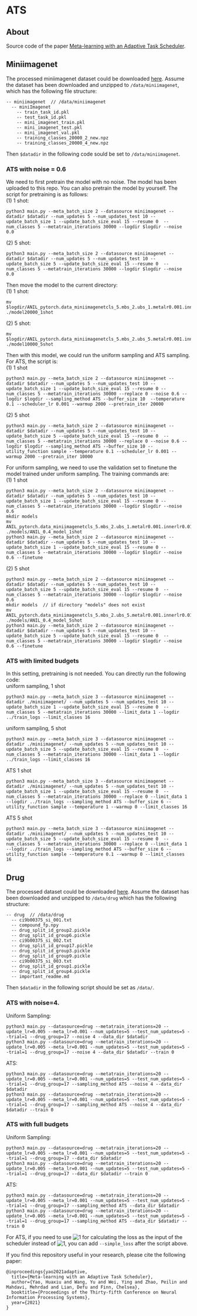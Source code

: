 # ATS

## About
Source code of the paper [Meta-learning with an Adaptive Task Scheduler](https://arxiv.org/abs/xxx).




## Miniimagenet
The processed miniimagenet dataset could be downloaded [here](https://drive.google.com/file/d/10-l1GWesRIoToxFAO9_f2hAd6mVc9ns7/view?usp=sharing). Assume the dataset has been downloaded and unzipped to `/data/miniimagenet`, which has the following file structure:
```
-- miniimagenet  // /data/miniimagenet
  -- miniImagenet
    -- train_task_id.pkl
    -- test_task_id.pkl
    -- mini_imagenet_train.pkl
    -- mini_imagenet_test.pkl
    -- mini_imagenet_val.pkl
    -- training_classes_20000_2_new.npz
    -- training_classes_20000_4_new.npz
```
Then `$datadir` in the following code sould be set to `/data/miniimagenet`. 


### ATS with noise = 0.6
We need to first pretrain the model with no noise. The model has been uploaded to this repo. You can also pretrain the model by yourself. The script for pretraining is as follows:  
(1) 1 shot: 
```
python3 main.py --meta_batch_size 2 --datasource miniimagenet --datadir $datadir --num_updates 5 --num_updates_test 10 --update_batch_size 1 --update_batch_size_eval 15 --resume 0  --num_classes 5 --metatrain_iterations 30000 --logdir $logdir --noise 0.0
```
(2) 5 shot:
```
python3 main.py --meta_batch_size 2 --datasource miniimagenet --datadir $datadir --num_updates 5 --num_updates_test 10 --update_batch_size 5 --update_batch_size_eval 15 --resume 0  --num_classes 5 --metatrain_iterations 30000 --logdir $logdir --noise 0.0
```

Then move the model to the current directory:  
(1) 1 shot:
```
mv $logdir/ANIL_pytorch.data_miniimagenetcls_5.mbs_2.ubs_1.metalr0.001.innerlr0.01.hidden32/model20000 ./model20000_1shot
```
(2) 5 shot:
```
mv $logdir/ANIL_pytorch.data_miniimagenetcls_5.mbs_2.ubs_5.metalr0.001.innerlr0.01.hidden32/model10000 ./model10000_5shot
```

Then with this model, we could run the uniform sampling and ATS sampling. 
For ATS, the script is:  
(1) 1 shot
```
python3 main.py --meta_batch_size 2 --datasource miniimagenet --datadir $datadir --num_updates 5 --num_updates_test 10 --update_batch_size 1 --update_batch_size_eval 15 --resume 0 --num_classes 5 --metatrain_iterations 30000 --replace 0 --noise 0.6 --logdir $logdir --sampling_method ATS --buffer_size 10  --temperature 0.1 --scheduler_lr 0.001 --warmup 2000 --pretrain_iter 20000
```
(2) 5 shot
```
python3 main.py --meta_batch_size 2 --datasource miniimagenet --datadir $datadir --num_updates 5 --num_updates_test 10 --update_batch_size 5 --update_batch_size_eval 15 --resume 0  --num_classes 5 --metatrain_iterations 30000 --replace 0 --noise 0.6 --logdir $logdir --sampling_method ATS --buffer_size 10 --utility_function sample --temperature 0.1 --scheduler_lr 0.001 --warmup 2000 --pretrain_iter 10000
```

For uniform sampling, we need to use the validation set to finetune the model trained under uniform sampling. The training commands are:  
(1) 1 shot
```
python3 main.py --meta_batch_size 2 --datasource miniimagenet --datadir $datadir --num_updates 5 --num_updates_test 10 --update_batch_size 1 --update_batch_size_eval 15 --resume 0 --num_classes 5 --metatrain_iterations 30000 --logdir $logdir --noise 0.6
mkdir models
mv ANIL_pytorch.data_miniimagenetcls_5.mbs_2.ubs_1.metalr0.001.innerlr0.01.hidden32_noise0.6/model30000 ./models/ANIL_0.4_model_1shot
python3 main.py --meta_batch_size 2 --datasource miniimagenet --datadir $datadir --num_updates 5 --num_updates_test 10 --update_batch_size 1 --update_batch_size_eval 15 --resume 0 --num_classes 5 --metatrain_iterations 30000 --logdir $logdir --noise 0.6 --finetune
```
(2) 5 shot
```
python3 main.py --meta_batch_size 2 --datasource miniimagenet --datadir $datadir --num_updates 5 --num_updates_test 10 --update_batch_size 5 --update_batch_size_eval 15 --resume 0  --num_classes 5 --metatrain_iterations 30000 --logdir $logdir --noise 0.6
mkdir models  // if directory "models" does not exist
mv ANIL_pytorch.data_miniimagenetcls_5.mbs_2.ubs_5.metalr0.001.innerlr0.01.hidden32_noise0.6/model30000 ./models/ANIL_0.4_model_5shot
python3 main.py --meta_batch_size 2 --datasource miniimagenet --datadir $datadir --num_updates 5 --num_updates_test 10 --update_batch_size 5 --update_batch_size_eval 15 --resume 0  --num_classes 5 --metatrain_iterations 30000 --logdir $logdir --noise 0.6 --finetune
```





### ATS with limited budgets
In this setting, pretraining is not needed. You can directly run the following code:  
uniform sampling, 1 shot
```
python3 main.py --meta_batch_size 3 --datasource miniimagenet --datadir ./miniimagenet/ --num_updates 5 --num_updates_test 10 --update_batch_size 1 --update_batch_size_eval 15 --resume 0  --num_classes 5 --metatrain_iterations 30000 --limit_data 1 --logdir ../train_logs --limit_classes 16
```

uniform sampling, 5 shot
```
python3 main.py --meta_batch_size 3 --datasource miniimagenet --datadir ./miniimagenet/ --num_updates 5 --num_updates_test 10 --update_batch_size 5 --update_batch_size_eval 15 --resume 0  --num_classes 5 --metatrain_iterations 30000 --limit_data 1 --logdir ../train_logs --limit_classes 16
```
ATS 1 shot
```
python3 main.py --meta_batch_size 3 --datasource miniimagenet --datadir ./miniimagenet/ --num_updates 5 --num_updates_test 10 --update_batch_size 1 --update_batch_size_eval 15 --resume 0  --num_classes 5 --metatrain_iterations 30000 --replace 0 --limit_data 1 --logdir ../train_logs --sampling_method ATS --buffer_size 6 --utility_function sample --temperature 1 --warmup 0 --limit_classes 16
```

ATS 5 shot
```
python3 main.py --meta_batch_size 3 --datasource miniimagenet --datadir ./miniimagenet/ --num_updates 5 --num_updates_test 10 --update_batch_size 5 --update_batch_size_eval 15 --resume 0  --num_classes 5 --metatrain_iterations 30000 --replace 0 --limit_data 1 --logdir ../train_logs --sampling_method ATS --buffer_size 6 --utility_function sample --temperature 0.1 --warmup 0 --limit_classes 16
```



## Drug
The processed dataset could be downloaded [here](https://drive.google.com/file/d/1GQtES5pt7YD4MWdEqKqxJQW1-rpXhPWZ/view?usp=sharing).
Assume the dataset has been downloaded and unzipped to `/data/drug` which has the following structure:
```
-- drug  // /data/drug
  -- ci9b00375_si_001.txt  
  -- compound_fp.npy               
  -- drug_split_id_group2.pickle  
  -- drug_split_id_group6.pickle
  -- ci9b00375_si_002.txt  
  -- drug_split_id_group17.pickle  
  -- drug_split_id_group3.pickle  
  -- drug_split_id_group9.pickle
  -- ci9b00375_si_003.txt  
  -- drug_split_id_group1.pickle   
  -- drug_split_id_group4.pickle  
  -- important_readme.md
```
Then `$datadir` in the following script should be set as `/data/`.

### ATS with noise=4. 

Uniform Sampling:  
```
python3 main.py --datasource=drug --metatrain_iterations=20 --update_lr=0.005 --meta_lr=0.001 --num_updates=5 --test_num_updates=5 --trial=1 --drug_group=17 --noise 4 --data_dir $datadir
python3 main.py --datasource=drug --metatrain_iterations=20 --update_lr=0.005 --meta_lr=0.001 --num_updates=5 --test_num_updates=5 --trial=1 --drug_group=17 --noise 4 --data_dir $datadir --train 0
```
ATS:
```
python3 main.py --datasource=drug --metatrain_iterations=20 --update_lr=0.005 --meta_lr=0.001 --num_updates=5 --test_num_updates=5 --trial=1 --drug_group=17 --sampling_method ATS --noise 4 --data_dir $datadir
python3 main.py --datasource=drug --metatrain_iterations=20 --update_lr=0.005 --meta_lr=0.001 --num_updates=5 --test_num_updates=5 --trial=1 --drug_group=17 --sampling_method ATS --noise 4 --data_dir $datadir --train 0
```

### ATS with full budgets
Uniform Sampling:
```
python3 main.py --datasource=drug --metatrain_iterations=20 --update_lr=0.005 --meta_lr=0.001 --num_updates=5 --test_num_updates=5 --trial=1 --drug_group=17 --data_dir $datadir
python3 main.py --datasource=drug --metatrain_iterations=20 --update_lr=0.005 --meta_lr=0.001 --num_updates=5 --test_num_updates=5 --trial=1 --drug_group=17 --data_dir $datadir --train 0
```

ATS:
```
python3 main.py --datasource=drug --metatrain_iterations=20 --update_lr=0.005 --meta_lr=0.001 --num_updates=5 --test_num_updates=5 --trial=1 --drug_group=17 --sampling_method ATS --data_dir $datadir
python3 main.py --datasource=drug --metatrain_iterations=20 --update_lr=0.005 --meta_lr=0.001 --num_updates=5 --test_num_updates=5 --trial=1 --drug_group=17 --sampling_method ATS --data_dir $datadir --train 0
```

For ATS, if you need to use ![1](http://latex.codecogs.com/svg.latex?\theta_0) for calculating the loss as the input of the scheduler instead of ![1](http://latex.codecogs.com/svg.latex?\theta), you can add `--simple_loss` after the script above.  





If you find this repository useful in your research, please cite the following paper:
```
@inproceedings{yao2021adaptive,
  title={Meta-learning with an Adaptive Task Scheduler},
  author={Yao, Huaxiu and Wang, Yu and Wei, Ying and Zhao, Peilin and Mahdavi, Mehrdad and Lian, Defu and Finn, Chelsea},
  booktitle={Proceedings of the Thirty-fifth Conference on Neural Information Processing Systems},
  year={2021} 
}
```
